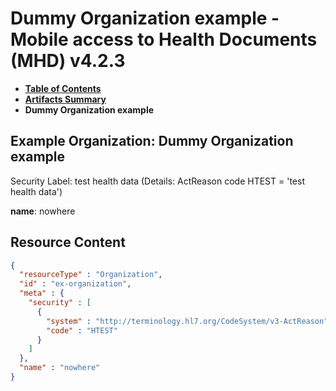 # Dummy Organization example - Mobile access to Health Documents (MHD) v4.2.3

* [**Table of Contents**](toc.md)
* [**Artifacts Summary**](artifacts.md)
* **Dummy Organization example**

## Example Organization: Dummy Organization example

Security Label: test health data (Details: ActReason code HTEST = 'test health data')

**name**: nowhere



## Resource Content

```json
{
  "resourceType" : "Organization",
  "id" : "ex-organization",
  "meta" : {
    "security" : [
      {
        "system" : "http://terminology.hl7.org/CodeSystem/v3-ActReason",
        "code" : "HTEST"
      }
    ]
  },
  "name" : "nowhere"
}

```
